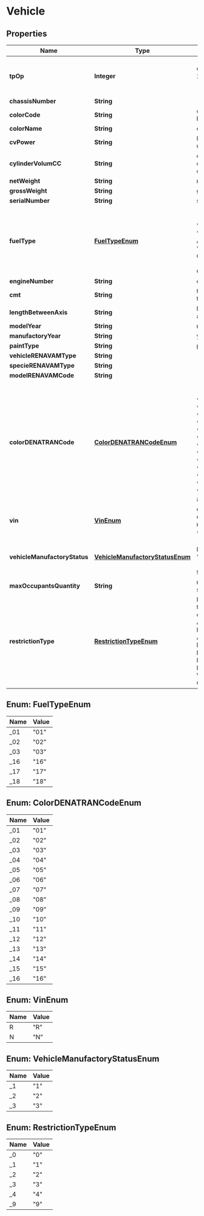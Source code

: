 
# Vehicle

## Properties
Name | Type | Description | Notes
------------ | ------------- | ------------- | -------------
**tpOp** | **Integer** | - 1 # Sales by car dealership - 2 # Direct billing - 3 # Direct sales - 0 # Other  | 
**chassisNumber** | **String** |  | 
**colorCode** | **String** | color code used by factory | 
**colorName** | **String** | color name | 
**cvPower** | **String** | Power using CV unid | 
**cylinderVolumCC** | **String** | engine size in cubic centimeters | 
**netWeight** | **String** | net weight | 
**grossWeight** | **String** | gross weight | 
**serialNumber** | **String** | serie | 
**fuelType** | [**FuelTypeEnum**](#FuelTypeEnum) | - &#39;01&#39; # Alcohol - &#39;02&#39; # Gas - &#39;03&#39; # Diesel - &#39;16&#39; # Alcohol/Gas - &#39;17&#39; # Gas/Alcohol/GNV - &#39;18&#39; # Gas/Electric  | 
**engineNumber** | **String** | engine number | 
**cmt** | **String** | traction capacity, tonne | 
**lengthBetweenAxis** | **String** | length between axis | 
**modelYear** | **String** | model year | 
**manufactoryYear** | **String** | year of factory | 
**paintType** | **String** | paynt type | 
**vehicleRENAVAMType** | **String** |  | 
**specieRENAVAMType** | **String** |  | 
**modelRENAVAMCode** | **String** |  | 
**colorDENATRANCode** | [**ColorDENATRANCodeEnum**](#ColorDENATRANCodeEnum) | - &#39;01&#39; # YELLOW - &#39;02&#39; # BLUE - &#39;03&#39; # BEIGE - &#39;04&#39; # WHITE - &#39;05&#39; # GRAY - &#39;06&#39; # GOLDEN - &#39;07&#39; # GRENA - &#39;08&#39; # ORANGE - &#39;09&#39; # BROWN - &#39;10&#39; # SILVER - &#39;11&#39; # BLACK - &#39;12&#39; # PINK - &#39;13&#39; # PURPLE - &#39;14&#39; # GREEN - &#39;15&#39; # RED - &#39;16&#39; # FANTASY  | 
**vin** | [**VinEnum**](#VinEnum) | chassis condition original or modified (remarcado) | 
**vehicleManufactoryStatus** | [**VehicleManufactoryStatusEnum**](#VehicleManufactoryStatusEnum) | - &#39;1&#39; # Finished(Done) - &#39;2&#39; # Not finished - &#39;3&#39; # Semi-finished  | 
**maxOccupantsQuantity** | **String** | max number of sit occupants | 
**restrictionType** | [**RestrictionTypeEnum**](#RestrictionTypeEnum) | Lien/restriction type - &#39;0&#39; # No one; - &#39;1&#39; # Alienação Fiduciária; - &#39;2&#39; # Arrendamento Mercantil; - &#39;3&#39; # Reserva de Domínio; - &#39;4&#39; # Penhor de Veículos; - &#39;9&#39; # Other.  | 


<a name="FuelTypeEnum"></a>
## Enum: FuelTypeEnum
Name | Value
---- | -----
_01 | &quot;01&quot;
_02 | &quot;02&quot;
_03 | &quot;03&quot;
_16 | &quot;16&quot;
_17 | &quot;17&quot;
_18 | &quot;18&quot;


<a name="ColorDENATRANCodeEnum"></a>
## Enum: ColorDENATRANCodeEnum
Name | Value
---- | -----
_01 | &quot;01&quot;
_02 | &quot;02&quot;
_03 | &quot;03&quot;
_04 | &quot;04&quot;
_05 | &quot;05&quot;
_06 | &quot;06&quot;
_07 | &quot;07&quot;
_08 | &quot;08&quot;
_09 | &quot;09&quot;
_10 | &quot;10&quot;
_11 | &quot;11&quot;
_12 | &quot;12&quot;
_13 | &quot;13&quot;
_14 | &quot;14&quot;
_15 | &quot;15&quot;
_16 | &quot;16&quot;


<a name="VinEnum"></a>
## Enum: VinEnum
Name | Value
---- | -----
R | &quot;R&quot;
N | &quot;N&quot;


<a name="VehicleManufactoryStatusEnum"></a>
## Enum: VehicleManufactoryStatusEnum
Name | Value
---- | -----
_1 | &quot;1&quot;
_2 | &quot;2&quot;
_3 | &quot;3&quot;


<a name="RestrictionTypeEnum"></a>
## Enum: RestrictionTypeEnum
Name | Value
---- | -----
_0 | &quot;0&quot;
_1 | &quot;1&quot;
_2 | &quot;2&quot;
_3 | &quot;3&quot;
_4 | &quot;4&quot;
_9 | &quot;9&quot;



